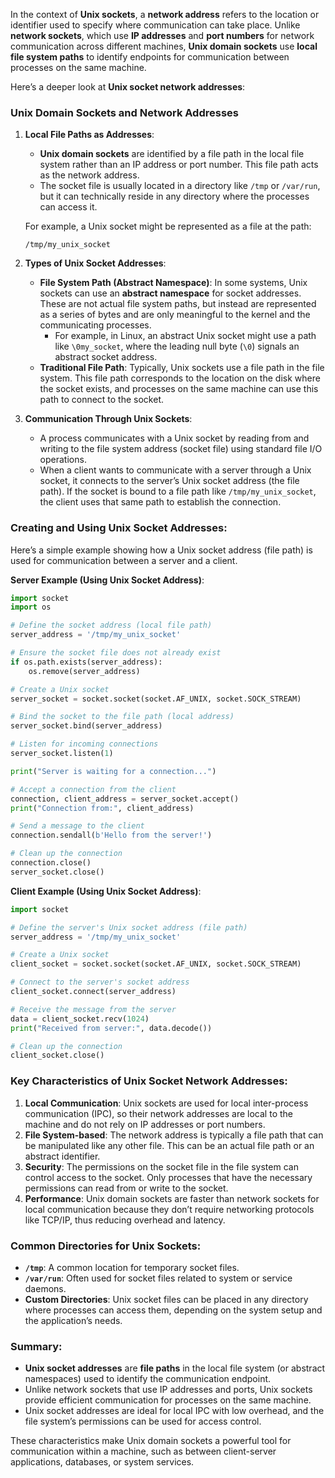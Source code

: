 In the context of **Unix sockets**, a **network address** refers to the location or identifier used to specify where communication can take place. Unlike **network sockets**, which use **IP addresses** and **port numbers** for network communication across different machines, **Unix domain sockets** use **local file system paths** to identify endpoints for communication between processes on the same machine.

Here’s a deeper look at **Unix socket network addresses**:

### Unix Domain Sockets and Network Addresses
1. **Local File Paths as Addresses**:
   - **Unix domain sockets** are identified by a file path in the local file system rather than an IP address or port number. This file path acts as the network address.
   - The socket file is usually located in a directory like `/tmp` or `/var/run`, but it can technically reside in any directory where the processes can access it.

   For example, a Unix socket might be represented as a file at the path:
   ```
   /tmp/my_unix_socket
   ```

2. **Types of Unix Socket Addresses**:
   - **File System Path (Abstract Namespace)**: In some systems, Unix sockets can use an **abstract namespace** for socket addresses. These are not actual file system paths, but instead are represented as a series of bytes and are only meaningful to the kernel and the communicating processes.
     - For example, in Linux, an abstract Unix socket might use a path like `\0my_socket`, where the leading null byte (`\0`) signals an abstract socket address.
   - **Traditional File Path**: Typically, Unix sockets use a file path in the file system. This file path corresponds to the location on the disk where the socket exists, and processes on the same machine can use this path to connect to the socket.

3. **Communication Through Unix Sockets**:
   - A process communicates with a Unix socket by reading from and writing to the file system address (socket file) using standard file I/O operations.
   - When a client wants to communicate with a server through a Unix socket, it connects to the server’s Unix socket address (the file path). If the socket is bound to a file path like `/tmp/my_unix_socket`, the client uses that same path to establish the connection.

### Creating and Using Unix Socket Addresses:
Here’s a simple example showing how a Unix socket address (file path) is used for communication between a server and a client.

**Server Example (Using Unix Socket Address)**:
```python
import socket
import os

# Define the socket address (local file path)
server_address = '/tmp/my_unix_socket'

# Ensure the socket file does not already exist
if os.path.exists(server_address):
    os.remove(server_address)

# Create a Unix socket
server_socket = socket.socket(socket.AF_UNIX, socket.SOCK_STREAM)

# Bind the socket to the file path (local address)
server_socket.bind(server_address)

# Listen for incoming connections
server_socket.listen(1)

print("Server is waiting for a connection...")

# Accept a connection from the client
connection, client_address = server_socket.accept()
print("Connection from:", client_address)

# Send a message to the client
connection.sendall(b'Hello from the server!')

# Clean up the connection
connection.close()
server_socket.close()
```

**Client Example (Using Unix Socket Address)**:
```python
import socket

# Define the server's Unix socket address (file path)
server_address = '/tmp/my_unix_socket'

# Create a Unix socket
client_socket = socket.socket(socket.AF_UNIX, socket.SOCK_STREAM)

# Connect to the server's socket address
client_socket.connect(server_address)

# Receive the message from the server
data = client_socket.recv(1024)
print("Received from server:", data.decode())

# Clean up the connection
client_socket.close()
```

### Key Characteristics of Unix Socket Network Addresses:
1. **Local Communication**: Unix sockets are used for local inter-process communication (IPC), so their network addresses are local to the machine and do not rely on IP addresses or port numbers.
2. **File System-based**: The network address is typically a file path that can be manipulated like any other file. This can be an actual file path or an abstract identifier.
3. **Security**: The permissions on the socket file in the file system can control access to the socket. Only processes that have the necessary permissions can read from or write to the socket.
4. **Performance**: Unix domain sockets are faster than network sockets for local communication because they don’t require networking protocols like TCP/IP, thus reducing overhead and latency.

### Common Directories for Unix Sockets:
- **`/tmp`**: A common location for temporary socket files.
- **`/var/run`**: Often used for socket files related to system or service daemons.
- **Custom Directories**: Unix socket files can be placed in any directory where processes can access them, depending on the system setup and the application’s needs.

### Summary:
- **Unix socket addresses** are **file paths** in the local file system (or abstract namespaces) used to identify the communication endpoint.
- Unlike network sockets that use IP addresses and ports, Unix sockets provide efficient communication for processes on the same machine.
- Unix socket addresses are ideal for local IPC with low overhead, and the file system’s permissions can be used for access control.

These characteristics make Unix domain sockets a powerful tool for communication within a machine, such as between client-server applications, databases, or system services.
